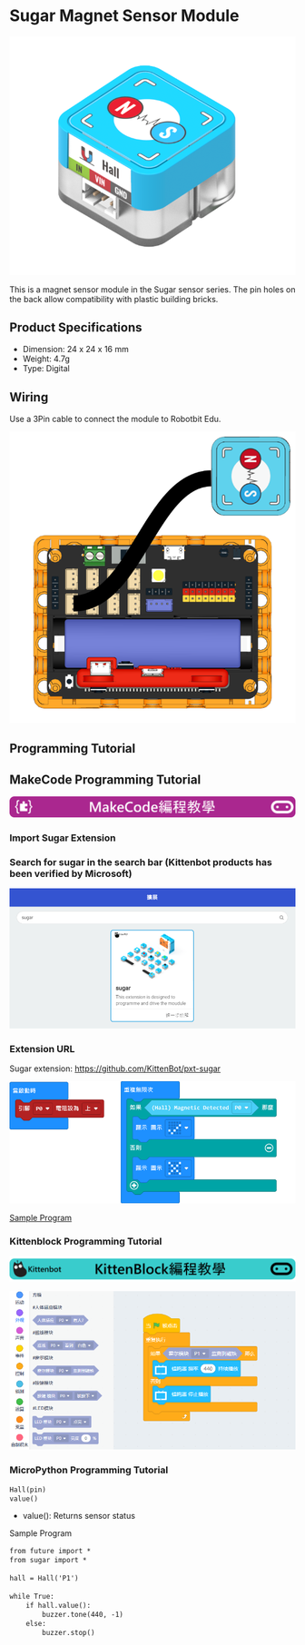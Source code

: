 # Sugar Magnet Sensor Module

![](./images/magnet1.png)

This is a magnet sensor module in the Sugar sensor series. The pin holes on the back allow compatibility with plastic building bricks.

## Product Specifications

- Dimension: 24 x 24 x 16 mm
- Weight: 4.7g
- Type: Digital

## Wiring

Use a 3Pin cable to connect the module to Robotbit Edu.

![](./images/magnet_wire.png)

## Programming Tutorial

## MakeCode Programming Tutorial

![](./PWmodules/images/mcbanner.png)

### Import Sugar Extension

### Search for sugar in the search bar (Kittenbot products has been verified by Microsoft)

![](./images/sugar_search.png)

### Extension URL

Sugar extension: https://github.com/KittenBot/pxt-sugar


![](./images/magnet_mc_code.png)

[Sample Program](https://makecode.microbit.org/_WmmeY32p5bdJ)

### Kittenblock Programming Tutorial

![](./PWmodules/images/kbbanner.png)

![](./images/magnet3.png)

### MicroPython Programming Tutorial

    Hall(pin)
    value()

- value(): Returns sensor status

Sample Program

    from future import *
    from sugar import *
    
    hall = Hall('P1')
    
    while True:
        if hall.value():
            buzzer.tone(440, -1)
        else:
            buzzer.stop()